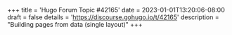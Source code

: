 +++
title = 'Hugo Forum Topic #42165'
date = 2023-01-01T13:20:06-08:00
draft = false
details = 'https://discourse.gohugo.io/t/42165'
description = "Building pages from data (single layout)"
+++
